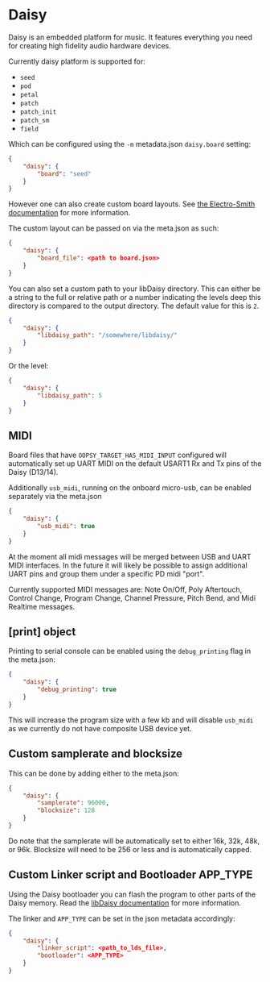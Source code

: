 # Daisy

Daisy is an embedded platform for music. It features everything you need for creating high fidelity audio hardware devices.

Currently daisy platform is supported for:

* `seed`
* `pod`
* `petal`
* `patch`
* `patch_init`
* `patch_sm`
* `field`

Which can be configured using the `-m` metadata.json `daisy.board` setting:

```json
{
    "daisy": {
        "board": "seed"
    }
}
```

However one can also create custom board layouts. See [the Electro-Smith documentation](https://github.com/electro-smith/DaisyWiki/wiki/Pd2dsy-Guide) for more information.

The custom layout can be passed on via the meta.json as such:

```json
{
    "daisy": {
        "board_file": <path to board.json>
    }
}
```

You can also set a custom path to your libDaisy directory. This can either be a string to the full or relative path or a number indicating the levels deep this directory is compared to the output directory. The default value for this is `2`.

```json
{
    "daisy": {
        "libdaisy_path": "/somewhere/libdaisy/"
    }
}
```

Or the level:

```json
{
    "daisy": {
        "libdaisy_path": 5
    }
}
```

## MIDI

Board files that have `OOPSY_TARGET_HAS_MIDI_INPUT` configured will automatically set up UART MIDI on the default USART1 Rx and Tx pins of the Daisy (D13/14).

Additionally `usb_midi`, running on the onboard micro-usb, can be enabled separately via the meta.json

```json
{
    "daisy": {
        "usb_midi": true
    }
}
```

At the moment all midi messages will be merged between USB and UART MIDI interfaces. In the future it will likely be possible to assign additional UART pins and group them under a specific PD midi "port".

Currently supported MIDI messages are: Note On/Off, Poly Aftertouch, Control Change, Program Change, Channel Pressure, Pitch Bend, and Midi Realtime messages.

## [print] object

Printing to serial console can be enabled using the `debug_printing` flag in the meta.json:

```json
{
    "daisy": {
        "debug_printing": true
    }
}
```

This will increase the program size with a few kb and will disable `usb_midi` as we currently do not have composite USB device yet.

## Custom samplerate and blocksize

This can be done by adding either to the meta.json:

```json
{
    "daisy": {
        "samplerate": 96000,
        "blocksize": 128
    }
}
```

Do note that the samplerate will be automatically set to either 16k, 32k, 48k, or 96k. Blocksize will need to be 256 or less and is automatically capped.

## Custom Linker script and Bootloader APP_TYPE

Using the Daisy bootloader you can flash the program to other parts of the Daisy memory. Read the [libDaisy documentation](https://github.com/electro-smith/libDaisy/blob/master/doc/md/_a7_Getting-Started-Daisy-Bootloader.md) for more information.

The linker and `APP_TYPE` can be set in the json metadata accordingly:

```json
{
    "daisy": {
        "linker_script": <path_to_lds_file>,
        "bootloader": <APP_TYPE>
    }
}
```